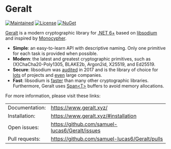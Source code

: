 # Geralt

[![Maintained](https://img.shields.io/badge/maintained-yes-brightgreen)](https://github.com/samuel-lucas6/Geralt)
[![License](https://img.shields.io/badge/License-MIT-red.svg)](https://github.com/samuel-lucas6/Geralt/blob/main/LICENSE)
[![NuGet](https://img.shields.io/badge/nuget-latest-blue)](https://www.nuget.org/packages/Geralt)

[Geralt](https://www.geralt.xyz/) is a modern cryptographic library for [.NET 6+](https://dotnet.microsoft.com/en-us/download/dotnet) based on [libsodium](https://doc.libsodium.org/) and inspired by [Monocypher](https://monocypher.org/).

- **Simple**: an easy-to-learn API with descriptive naming. Only one primitive for each task is provided when possible.
- **Modern**: the latest and greatest cryptographic primitives, such as (X)ChaCha20-Poly1305, BLAKE2b, Argon2id, X25519, and Ed25519.
- **Secure**: libsodium was [audited](https://www.privateinternetaccess.com/blog/libsodium-audit-results/) in 2017 and is the library of choice for [lots](https://doc.libsodium.org/libsodium_users) of projects and [even](https://doc.libsodium.org/libsodium_users#companies-using-libsodium) large companies.
- **Fast**: libsodium is [faster](https://monocypher.org/speed) than many other cryptographic libraries. Furthermore, Geralt uses [Span&lt;T&gt;](https://docs.microsoft.com/en-us/archive/msdn-magazine/2017/connect/csharp-all-about-span-exploring-a-new-net-mainstay) buffers to avoid memory allocations.

For more information, please visit these links:

|                           |                                                  |
|:------------------------- |:------------------------------------------------ |
| Documentation:            | https://www.geralt.xyz/                          |
| Installation:             | https://www.geralt.xyz/#installation             |
| Open issues:              | https://github.com/samuel-lucas6/Geralt/issues   |
| Pull requests:            | https://github.com/samuel-lucas6/Geralt/pulls    |
